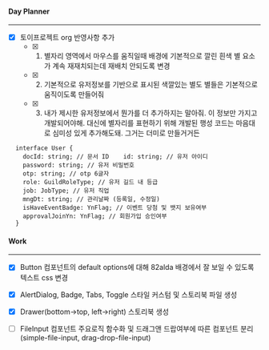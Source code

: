 
#### Day Planner
---
- [x] 토이프로젝트 org 반영사항 추가
	- [x] 1. 별자리 영역에서 마우스를 움직일때 배경에 기본적으로 깔린 흰색 별 요소가 계속 재재치되는데 재배치 안되도록 변경
	- [x] 2. 기본적으로 유저정보를 기반으로 표시된 색깔있는 별도 별들은 기본적으로 움직이도록 만들어줘
	- [x] 3. 내가 제시한 유저정보에서 뭔가를 더 추가하지는 말아줘. 이 정보만 가지고 개발되어야해. 대신에 별자리를 표현하기 위해 개발된 행성 코드는 마음대로 심미성 있게 추가해도돼. 그거는 더미로 만들거거든
```tsx
  interface User {  
    docId: string; // 문서 ID    id: string; // 유저 아이디  
    password: string; // 유저 비밀번호  
    otp: string; // otp 6글자  
    role: GuildRoleType; // 유저 길드 내 등급  
    job: JobType; // 유저 직업  
    mngDt: string; // 관리날짜 (등록일, 수정일)  
    isHaveEventBadge: YnFlag; // 이벤트 당첨 및 뱃지 보유여부  
    approvalJoinYn: YnFlag; // 회원가입 승인여부  
  }  
```


#### Work
---
- [x] Button 컴포넌트의 default options에 대해 82alda 배경에서 잘 보일 수 있도록 텍스트 css 변경
- [x] AlertDialog, Badge, Tabs, Toggle 스타일 커스텀 및 스토리북 파일 생성
- [x] Drawer(bottom->top, left->right) 스토리북 생성 
- [ ] FileInput 컴포넌트 주요로직 함수화 및 드래그앤 드랍여부에 따른 컴포넌트 분리 (simple-file-input, drag-drop-file-input)

